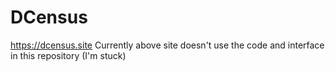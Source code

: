# DCensus
https://dcensus.site
Currently above site doesn't use the code and interface in this repository (I'm stuck)
